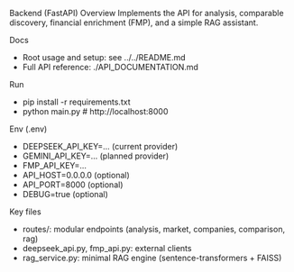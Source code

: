 Backend (FastAPI)
Overview
Implements the API for analysis, comparable discovery, financial enrichment (FMP), and a simple RAG assistant.

Docs

- Root usage and setup: see ../../README.md
- Full API reference: ./API_DOCUMENTATION.md

Run

- pip install -r requirements.txt
- python main.py # http://localhost:8000

Env (.env)

- DEEPSEEK_API_KEY=... (current provider)
- GEMINI_API_KEY=... (planned provider)
- FMP_API_KEY=...
- API_HOST=0.0.0.0 (optional)
- API_PORT=8000 (optional)
- DEBUG=true (optional)

Key files

- routes/: modular endpoints (analysis, market, companies, comparison, rag)
- deepseek_api.py, fmp_api.py: external clients
- rag_service.py: minimal RAG engine (sentence-transformers + FAISS)
